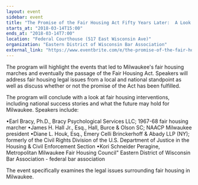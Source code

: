 ```yaml
---
layout: event
sidebar: event
title: "The Promise of the Fair Housing Act Fifty Years Later:  A Look at the Past, Present and Future"
starts_at: "2018-03-14T15:00"
ends_at: "2018-03-14T7:00"
location: "Federal Courthouse (517 East Wisconsin Ave)"
organization: "Eastern District of Wisconsin Bar Association"
external_link: "https://www.eventbrite.com/e/the-promise-of-the-fair-housing-act-50-years-later-a-look-at-the-past-present-and-future-tickets-43211197856"
---
```


The program will highlight the events that led to Milwaukee's fair housing marches and eventually the passage of the Fair Housing Act. Speakers will address fair housing legal issues from a local and national standpoint as well as discuss whether or not the promise of the Act has been fulfilled.

The program will conclude with a look at fair housing interventions, including national success stories and what the future may hold for Milwaukee. Speakers include:

•Earl Bracy, Ph.D., Bracy Psychological Services LLC; 1967-68 fair housing marcher
•James H. Hall Jr., Esq., Hall, Burce & Olson SC; NAACP Milwaukee president
•Diane L. Houk, Esq., Emery Celli Brinckerhoff & Abady LLP (NY); formerly of the Civil Rights Division of the  U.S. Department of Justice in the Housing & Civil Enforcement Section 
•Kori Schneider Peragine, Metropolitan Milwaukee Fair Housing Council"	Eastern District of Wisconsin Bar Association - federal bar association

The event specifically examines the legal issues surrounding fair housing in Milwaukee.
